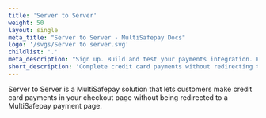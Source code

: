 ```yaml
---
title: 'Server to Server'
weight: 50
layout: single
meta_title: "Server to Server - MultiSafepay Docs"
logo: '/svgs/Server to server.svg'
childlist: '.'
meta_description: "Sign up. Build and test your payments integration. Explore our products and services. Use our API Reference, SDKs, and wrappers. Get support."
short_description: 'Complete credit card payments without redirecting to a payment page.'
---
```


Server to Server is a MultiSafepay solution that lets customers make credit card payments in your checkout page without being redirected to a MultiSafepay payment page.
